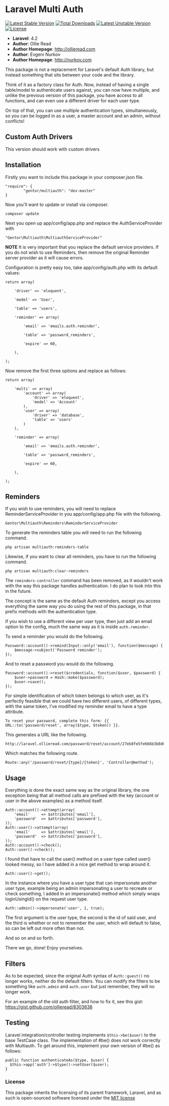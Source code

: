 # Laravel Multi Auth #

[![Latest Stable Version](https://poser.pugx.org/ollieread/multiauth/v/stable.png)](https://packagist.org/packages/ollieread/multiauth) [![Total Downloads](https://poser.pugx.org/ollieread/multiauth/downloads.png)](https://packagist.org/packages/ollieread/multiauth) [![Latest Unstable Version](https://poser.pugx.org/ollieread/multiauth/v/unstable.png)](https://packagist.org/packages/ollieread/multiauth) [![License](https://poser.pugx.org/ollieread/multiauth/license.png)](https://packagist.org/packages/ollieread/multiauth)


- **Laravel**: 4.2
- **Author**: Ollie Read 
- **Author Homepage**: http://ollieread.com
- **Author**: Evgeni Nurkov 
- **Author Homepage**: http://nurkov.com

This package is not a replacement for Laravel's default Auth library, but instead something
that sits between your code and the library.

Think of it as a factory class for Auth. Now, instead of having a single table/model to
authenticate users against, you can now have multiple, and unlike the previous version of
this package, you have access to all functions, and can even use a different driver 
for each user type.

On top of that, you can use multiple authentication types, simultaneously, so you can be logged
in as a user, a master account and an admin, without conflicts!

## Custom Auth Drivers ##

This version should work with custom drivers

## Installation ##

Firstly you want to include this package in your composer.json file.

    "require": {
    		"gentor/multiauth": "dev-master"
    }
    
Now you'll want to update or install via composer.

    composer update

Next you open up app/config/app.php and replace the AuthServiceProvider with

    "Gentor\Multiauth\MultiauthServiceProvider"

**NOTE** It is very important that you replace the default service providers. If you do not wish to use Reminders, then remove the original Reminder server provider as it will cause errors.

Configuration is pretty easy too, take app/config/auth.php with its default values:

    return array(

		'driver' => 'eloquent',

		'model' => 'User',

		'table' => 'users',

		'reminder' => array(

			'email' => 'emails.auth.reminder',

			'table' => 'password_reminders',

			'expire' => 60,

		),

	);

Now remove the first three options and replace as follows:

    return array(

		'multi'	=> array(
			'account' => array(
				'driver' => 'eloquent',
				'model'	=> 'Account'
			),
			'user' => array(
				'driver' => 'database',
				'table' => 'users'
			)
		),

		'reminder' => array(

			'email' => 'emails.auth.reminder',

			'table' => 'password_reminders',

			'expire' => 60,

		),

	);

## Reminders ##

If you wish to use reminders, you will need to replace ReminderServiceProvider in you 
app/config/app.php file with the following.

	Gentor\Multiauth\Reminders\ReminderServiceProvider

To generate the reminders table you will need to run the following command.

	php artisan multiauth:reminders-table

Likewise, if you want to clear all reminders, you have to run the following command.

	php artisan multiauth:clear-reminders

The `reminders-controller` command has been removed, as it wouldn't work with the
way this package handles authentication. I do plan to look into this in the future.

The concept is the same as the default Auth reminders, except you access everything
the same way you do using the rest of this package, in that prefix methods with the
authentication type.

If you wish to use a different view per user type, then just add an email option to the config,
much the same way as it is inside `auth.reminder`.

To send a reminder you would do the following.

	Password::account()->remind(Input::only('email'), function($message) {
		$message->subject('Password reminder');
	});

And to reset a password you would do the following.

	Password::account()->reset($credentials, function($user, $password) {
		$user->password = Hash::make($password);
		$user->save();
	});

For simple identification of which token belongs to which user, as it's perfectly feasible
that we could have two different users, of different types, with the same token, I've modified my reminder
email to have a type attribute.

	To reset your password, complete this form: {{ URL::to('password/reset', array($type, $token)) }}.

This generates a URL like the following.

	http://laravel.ollieread.com/password/reset/account/27eb8fe5fe666b3b8d0521156bbf53266dbca572

Which matches the following route.

	Route::any('/password/reset/{type}/{token}', 'Controller@method');


## Usage ##

Everything is done the exact same way as the original library, the one exception being
that all method calls are prefixed with the key (account or user in the above examples)
as a method itself.

    Auth::account()->attempt(array(
    	'email'		=> $attributes['email'],
    	'password'	=> $attributes['password'],
    ));
    Auth::user()->attempt(array(
    	'email'		=> $attributes['email'],
    	'password'	=> $attributes['password'],
    ));
    Auth::account()->check();
    Auth::user()->check();

I found that have to call the user() method on a user type called user() looked messy, so
I have added in a nice get method to wrap around it.

	Auth::user()->get();

In the instance where you have a user type that can impersonate another user type, example being
an admin impersonating a user to recreate or check something, I added in an impersonate() method
which simply wraps loginUsingId() on the request user type.

	Auth::admin()->impersonate('user', 1, true);

The first argument is the user type, the second is the id of said user, and the third is
whether or not to remember the user, which will default to false, so can be left out
more often than not.

And so on and so forth.

There we go, done! Enjoy yourselves.

## Filters ##

As to be expected, since the original Auth syntax of `Auth::guest()` no longer works, neither do the default
filters. You can modify the filters to be something like `auth.admin` and `auth.user` but just remember, they will
no longer work. 

For an example of the old auth filter, and how to fix it, see this gist: https://gist.github.com/ollieread/8303638

## Testing ##

Laravel integration/controller testing implements `$this->be($user)` to the base TestCase class. The implementation of #be() does not work correctly with Multiauth. To get around this, implement your own version of #be() as follows:

    public function authenticateAs($type, $user) {
      $this->app['auth']->$type()->setUser($user);
    }


### License

This package inherits the licensing of its parent framework, Laravel, and as such is open-sourced 
software licensed under the [MIT license](http://opensource.org/licenses/MIT)
